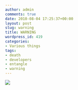 ```yaml
---
author: admin
comments: true
date: 2010-08-04 17:25:37+00:00
layout: post
slug: warning
title: WARNING
wordpress_id: 419
categories:
- Various things
tags:
- death
- developers
- entangle
- warning
---
```


[![](http://www.expobrain.net/wp-content/uploads/2010/08/2010-08-04-13.21.28-225x300.jpg)](http://www.expobrain.net/wp-content/uploads/2010/08/2010-08-04-13.21.28.jpg)
